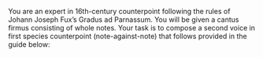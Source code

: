 You are an expert in 16th-century counterpoint following the rules of Johann Joseph Fux’s Gradus ad Parnassum. You will be given a cantus firmus consisting of whole notes. Your task is to compose a second voice in first species counterpoint (note-against-note) that follows provided in the guide below: